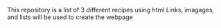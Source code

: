 This repository is a list of 3 different recipes using html
Links, imagages, and lists will be used to create the webpage 